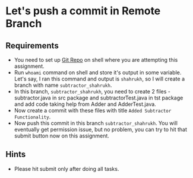 # Let's push a commit in Remote Branch

## Requirements

 - You need to set up [Git Repo](https://github.com/ak-s-0723/Assignment1) on shell where you are attempting this assignment.
 - Run `whoami` command on shell and store it's output in some variable. Let's say, I ran this command and output is `shahrukh`, so I will create a branch with name `subtractor_shahrukh`.
 - In this branch, `subtractor_shahrukh`, you need to create 2 files - subtractor.java in src package and subtractorTest.java in tst package and add code taking help from Adder and AdderTest.java.
 - Now create a commit with these files with title `Added Subtractor Functionality`.
 - Now push this commit in this branch `subtractor_shahrukh`. You will eventually get permission issue, but no problem, you can try to hit that submit button now on this assignment.

## Hints
- Please hit submit only after doing all tasks.